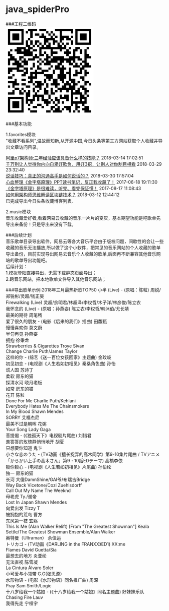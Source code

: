# java_spiderPro
###工程二维码  
![](pics/project.png)  

###基本功能  
   
1.favorites模块  
"收藏不看系列",温故而知新,从开源中国,今日头条等第三方网站获取个人收藏并导出文章访问目录。  
  
[阿里p7架构师:三年经验应该具备什么样的技能？](http://toutiao.com/group/6532723301112873485/?_blank) 2018-03-14 17:02:51  
[千万别让人觉得你内向自卑好欺负，用好3招，让别人对你刮目相看](http://toutiao.com/group/6538362724588454414/?_blank) 2018-03-29 23:32:40  
[说话技巧：真正的沟通高手是如何说话的？](http://toutiao.com/group/6538674638442988035/?_blank) 2018-03-30 17:57:04  
[心血整理《金字塔原理》PPT读书笔记，反正我收藏了！](http://toutiao.com/group/6432930499668410625/?_blank) 2017-06-18 19:11:30  
[《金字塔原理》是很难读，听完、看完保证懂！](http://toutiao.com/group/6455075240165769741/?_blank) 2017-08-17 11:08:43  
[如何用架构师思维解读区块链技术？](http://toutiao.com/group/6531914477166658061/?_blank) 2018-03-12 12:44:12  
已完成导出今日头条收藏博客列表.  

2.music模块  
音乐收藏爱好者,看着网易云收藏的音乐一片片的变灰，基本期望功能是吧歌单先导出来备份！只是导出来没有下载。  

###后续计划  
音乐歌单目录导出软件，网易云等各大音乐平台由于版权问题，间歇性的会让一些收藏的音乐无法播放,所以做了这个小软件，把常见的音乐网站的个人收藏的歌单导出备份，目前实现导出网易云音乐个人收藏的歌单,后面再不断兼容其他音乐网站的歌单导出功能吧。  
后续计划：  
1.模拟登陆直接导出，无需下载静态页面导出；     
2.跨音乐网站，把本地歌单文件导入其他音乐网站；  

###导出歌单示例:2018年三月最热新歌TOP50
 小半 (Live) - (原唱：陈粒) 周锐/郑锐彬/灵超/钱正昊  
 Firewalking (Live) 灵超/余明君/林超泽/李权哲/木子洋/林彦俊/陈立农  
 我怀念的 (Live) - (原唱：孙燕姿) 陈立农/李权哲/韩沐伯/尤长靖  
 最美的期待 周笔畅  
 爱了很久的朋友 - (电影《后来的我们》插曲) 田馥甄  
 慢慢喜欢你 莫文蔚  
 半句再见 孙燕姿  
 拥抱 徐秉龙  
 Strawberries & Cigarettes Troye Sivan  
 Change Charlie Puth/James Taylor  
 这样的你 - (综艺《送一百位女孩回家》主题曲) 金玟岐  
 初见初恋 - (电视剧《人生若如初相见》秦桑角色曲) 孙怡  
 谎人国 苏诗丁  
 柔软 房东的猫  
 探清水河 晓月老板  
 如常 房东的猫  
 花开 陈粒  
 Done For Me Charlie Puth/Kehlani  
 Everybody Hates Me The Chainsmokers  
 In My Blood Shawn Mendes  
 SORRY 艾福杰尼  
 最美不过是朝晖 花粥  
 Your Song Lady Gaga  
 菩提偈 - (《独孤天下》电视剧片尾曲) 刘惜君  
 羞答答的玫瑰静悄悄地开 胡夏  
 只想要你知道 鬼卞  
 小さな恋のうた - (TV动画《擅长捉弄的高木同学》第9-10集片尾曲 / TVアニメ「からかい上手の高木さん」第9・10話EDテーマ) 高橋李依  
 锁你锁心 - (电视剧《人生若如初相见》片尾曲) 孙伯纶  
 独一 房东的猫  
 长河 大傻DamnShine/GAI爷/布瑞吉Bridge  
 Way Back Vicetone/Cozi Zuehlsdorff  
 Call Out My Name The Weeknd  
 母老虎 Ty./谢帝  
 Lost In Japan Shawn Mendes  
 向爱出发 Tizzy T  
 被拥抱的荒岛 曹方  
 东风第一枝 玄觞  
 This Is Me (Alan Walker Relift) [From "The Greatest Showman"] Keala Settle/The Greatest Showman Ensemble/Alan Walker  
 奥特曼（Ultraman） 余佳运  
 トリカゴ - (TV动画《DARLING in the FRANXX》ED1) XX:me  
 Flames David Guetta/Sia  
 最想去的地方 炎亚纶  
 无法直视 陈雪凝  
 La Cintura Álvaro Soler  
 小可爱与小领带 G.G(张思源）  
 水形物语 - (电影《水形物语》同名推广曲) 周深  
 Pray Sam Smith/Logic  
 十八岁给我一个姑娘 - (《十八岁给我一个姑娘》同名主题曲) 好妹妹乐队  
 Chasing Fire Lauv  
 我得先走 宁桓宇  

